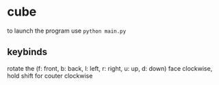 # cube

to launch the program use `python main.py`

## keybinds
rotate the (f: front, b: back, l: left, r: right, u: up, d: down) face clockwise, hold shift for couter clockwise


